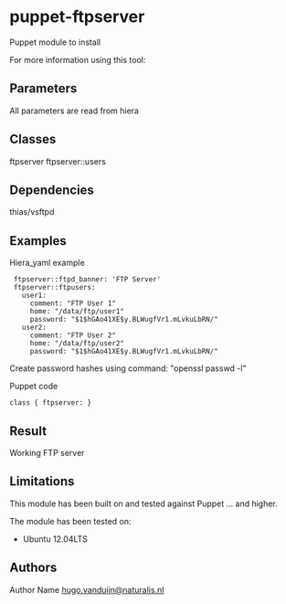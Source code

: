 puppet-ftpserver
===================

Puppet module to install 

For more information using this tool: 

Parameters
-------------
All parameters are read from hiera



Classes
-------------
ftpserver
ftpserver::users



Dependencies
-------------
thias/vsftpd
 

Examples
-------------

Hiera_yaml example
```
 ftpserver::ftpd_banner: 'FTP Server'
 ftpserver::ftpusers:
   user1:
     comment: "FTP User 1"
     home: "/data/ftp/user1"
     password: "$1$hGAo41XE$y.BLWugfVr1.mLvkuLbRN/" 
   user2:
     comment: "FTP User 2"
     home: "/data/ftp/user2"
     password: "$1$hGAo41XE$y.BLWugfVr1.mLvkuLbRN/" 
```

Create password hashes using command: "openssl passwd -l"

Puppet code
```
class { ftpserver: }
```
Result
-------------
Working FTP server

Limitations
-------------
This module has been built on and tested against Puppet ... and higher.

The module has been tested on:
- Ubuntu 12.04LTS 
 

Authors
-------------
Author Name <hugo.vanduijn@naturalis.nl>

